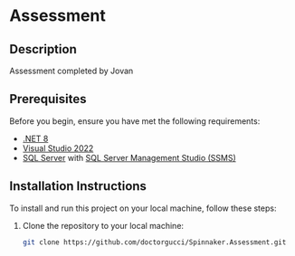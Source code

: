 # Assessment

## Description

Assessment completed by Jovan

## Prerequisites

Before you begin, ensure you have met the following requirements:

- [.NET 8](https://dotnet.microsoft.com/download/dotnet/5.0)
- [Visual Studio 2022](https://visualstudio.microsoft.com/downloads/)
- [SQL Server](https://www.microsoft.com/en-us/sql-server/sql-server-downloads) with [SQL Server Management Studio (SSMS)](https://docs.microsoft.com/en-us/sql/ssms/download-sql-server-management-studio-ssms)

## Installation Instructions

To install and run this project on your local machine, follow these steps:

1. Clone the repository to your local machine:

   ```bash
   git clone https://github.com/doctorgucci/Spinnaker.Assessment.git
